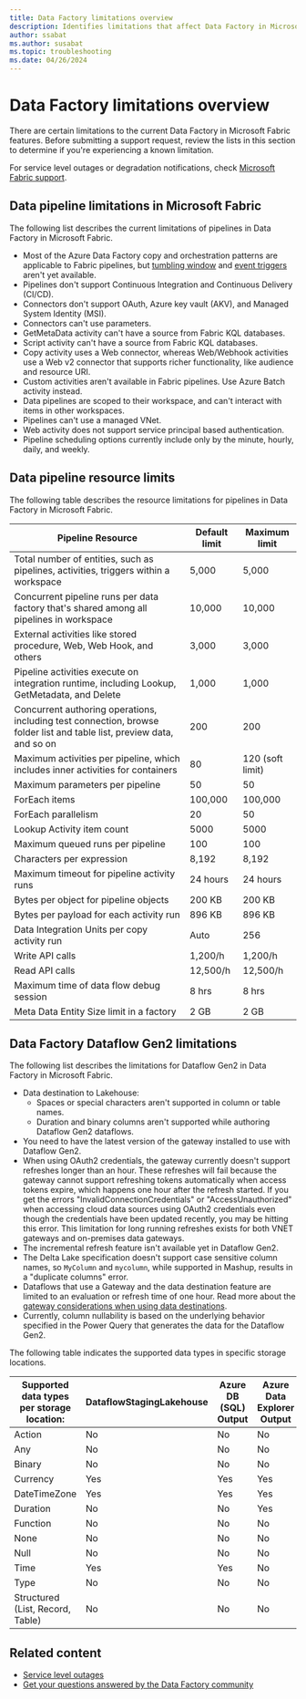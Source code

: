 ```yaml
---
title: Data Factory limitations overview
description: Identifies limitations that affect Data Factory in Microsoft Fabric features.
author: ssabat
ms.author: susabat
ms.topic: troubleshooting
ms.date: 04/26/2024
---
```


# Data Factory limitations overview

There are certain limitations to the current Data Factory in Microsoft Fabric features. Before submitting a support request, review the lists in this section to determine if you're experiencing a known limitation.

For service level outages or degradation notifications, check [Microsoft Fabric support](https://support.fabric.microsoft.com/).  

## Data pipeline limitations in Microsoft Fabric

The following list describes the current limitations of pipelines in Data Factory in Microsoft Fabric.

- Most of the Azure Data Factory copy and orchestration patterns are applicable to Fabric pipelines, but [tumbling window](/azure/data-factory/how-to-create-tumbling-window-trigger) and [event triggers](/azure/data-factory/how-to-create-custom-event-trigger) aren't yet available.
- Pipelines don't support Continuous Integration and Continuous Delivery (CI/CD).
- Connectors don't support OAuth, Azure key vault (AKV), and Managed System Identity (MSI).
- Connectors can't use parameters.
- GetMetaData activity can't have a source from Fabric KQL databases.
- Script activity can't have a source from Fabric KQL databases.
- Copy activity uses a Web connector, whereas Web/Webhook activities use a Web v2 connector that supports richer functionality, like audience and resource URI.
- Custom activities aren't available in Fabric pipelines. Use Azure Batch activity instead.
- Data pipelines are scoped to their workspace, and can't interact with items in other workspaces.
- Pipelines can't use a managed VNet.
- Web activity does not support service principal based authentication.
- Pipeline scheduling options currently include only by the minute, hourly, daily, and weekly. 

## Data pipeline resource limits

The following table describes the resource limitations for pipelines in Data Factory in Microsoft Fabric.

| Pipeline Resource | Default limit | Maximum limit |
|---|---|---|
| Total number of entities, such as pipelines, activities, triggers within a workspace | 5,000 | 5,000 |
| Concurrent pipeline runs per data factory that's shared among all pipelines in workspace  | 10,000 | 10,000 |
| External activities  like stored procedure, Web, Web Hook, and others | 3,000 | 3,000 |
| Pipeline activities execute on integration runtime, including Lookup, GetMetadata, and Delete | 1,000 | 1,000 |
| Concurrent authoring operations, including test connection, browse folder list and table list, preview data, and so on | 200 | 200 |
| Maximum activities per pipeline, which includes inner activities for containers | 80 | 120 (soft limit) |
| Maximum parameters per pipeline | 50 | 50 |
| ForEach items | 100,000 | 100,000 |
| ForEach parallelism | 20 | 50 |
| Lookup Activity item count | 5000 | 5000 |
| Maximum queued runs per pipeline | 100 | 100 |
| Characters per expression | 8,192 | 8,192 |
| Maximum timeout for pipeline activity runs | 24 hours | 24 hours |
| Bytes per object for pipeline objects | 200 KB | 200 KB |
| Bytes per payload for each activity run | 896 KB | 896 KB |
| Data Integration Units per copy activity run | Auto | 256 |
| Write API calls | 1,200/h | 1,200/h |
| Read API calls | 12,500/h | 12,500/h |
| Maximum time of data flow debug session | 8 hrs | 8 hrs |
| Meta Data Entity Size limit in a factory | 2 GB | 2 GB |

## Data Factory Dataflow Gen2 limitations

The following list describes the limitations for Dataflow Gen2 in Data Factory in Microsoft Fabric.

- Data destination to Lakehouse:
  - Spaces or special characters aren't supported in column or table names.
  - Duration and binary columns aren't supported while authoring Dataflow Gen2 dataflows.
- You need to have the latest version of the gateway installed to use with Dataflow Gen2.
- When using OAuth2 credentials, the gateway currently doesn't support refreshes longer than an hour. These refreshes will fail because the gateway cannot support refreshing tokens automatically when access tokens expire, which happens one hour after the refresh started. If you get the errors "InvalidConnectionCredentials" or "AccessUnauthorized" when accessing cloud data sources using OAuth2 credentials even though the credentials have been updated recently, you may be hitting this error. This limitation for long running refreshes exists for both VNET gateways and on-premises data gateways.
- The incremental refresh feature isn't available yet in Dataflow Gen2.
- The Delta Lake specification doesn't support case sensitive column names, so `MyColumn` and `mycolumn`, while supported in Mashup, results in a "duplicate columns" error.
- Dataflows that use a Gateway and the data destination feature are limited to an evaluation or refresh time of one hour. Read more about the [gateway considerations when using data destinations](gateway-considerations-output-destinations.md).
- Currently, column nullability is based on the underlying behavior specified in the Power Query that generates the data for the Dataflow Gen2. 

The following table indicates the supported data types in specific storage locations.

| **Supported data types per storage location:**  | DataflowStagingLakehouse | Azure DB (SQL) Output | Azure Data Explorer Output | Fabric Lakehouse (LH) Output | Fabric Warehouse (WH) Output |
|-------------------------------------------------|--------------------------|-----------------------|----------------------------|------------------------------|------------------------------|
| Action| No| No | No  | No    | No    |
| Any   | No| No | No  | No    | No    |
| Binary| No| No | No  | No    | No    |
| Currency | Yes   | Yes| Yes | Yes   | No    |
| DateTimeZone| Yes   | Yes| Yes | No    | No    |
| Duration | No| No | Yes | No    | No    |
| Function | No| No | No  | No    | No    |
| None  | No| No | No  | No    | No    |
| Null  | No| No | No  | No    | No    |
| Time  | Yes   | Yes| No  | No   | No   |
| Type  | No| No | No  | No    | No    |
| Structured (List, Record, Table)| No| No | No  | No    | No    |

## Related content

- [Service level outages](https://support.fabric.microsoft.com)
- [Get your questions answered by the Data Factory community](https://community.fabric.microsoft.com/t5/Data-Factory-preview-Community/ct-p/datafactory)
